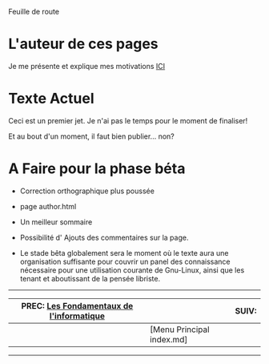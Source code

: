 Feuille de route


# L'auteur de ces pages 

Je me présente et explique mes motivations [ICI](./author.php)

# Texte Actuel 

Ceci est un premier jet. Je n'ai pas le temps pour le moment de finaliser!

Et au bout d'un moment, il faut bien publier... non?

# A Faire pour la phase béta 

 * Correction orthographique plus poussée

 * page author.html

 * Un meilleur sommaire

 * Possibilité d' Ajouts des commentaires sur la page.

 * Le stade bêta globalement sera le moment où le texte aura une organisation suffisante pour couvrir un panel des connaissance nécessaire pour une utilisation courante de Gnu-Linux, ainsi que les tenant et aboutissant de la pensée libriste.

---

| PREC: [Les Fondamentaux de l'informatique](index.md) |  | SUIV:  |
| -------------  | ----- |  ----------         |
|  | [Menu Principal index.md] |  |

---

